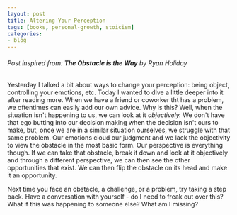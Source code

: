 ```yaml
---
layout: post
title: Altering Your Perception
tags: [books, personal-growth, stoicism]
categories:
- blog
---
```


###### Post inspired from: **The Obstacle is the Way** by Ryan Holiday

Yesterday I talked a bit about ways to change your perception: being object, controlling your emotions, etc. Today I wanted to dive a little deeper into it after reading more. When we have a friend or coworker tht has a problem, we oftentimes can easily add our own advice. Why is this? Well, when the situation isn't happening to us, we can look at it *objectively.* We don't have that ego butting into our decision making when the decision isn't ours to make, but, once we are in a similar situation ourselves, we struggle with that same problem. Our emotions cloud our judgment and we lack the objectivity to view the obstacle in the most basic form. Our perspective is everything though. If we can take that obstacle, break it down and look at it objectively and through a different perspective, we can then see the other opportunities that exist. We can then flip the obstacle on its head and make it an opportunity. 

Next time you face an obstacle, a challenge, or a problem, try taking a step back. Have a conversation with yourself - do I need to freak out over this? What if this was happening to someone else? What am I missing?
